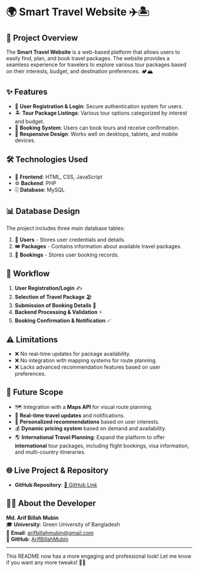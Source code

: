 # 🌍 Smart Travel Website ✈️🏝️

## 📌 Project Overview
The **Smart Travel Website** is a web-based platform that allows users to easily find, plan, and book travel packages. The website provides a seamless experience for travelers to explore various tour packages based on their interests, budget, and destination preferences. 🏕️🏔️

## ✨ Features
- 🔐 **User Registration & Login**: Secure authentication system for users.  
- 🏝️ **Tour Package Listings**: Various tour options categorized by interest and budget.  
- 📅 **Booking System**: Users can book tours and receive confirmation.    
- 📱 **Responsive Design**: Works well on desktops, tablets, and mobile devices.  

## 🛠️ Technologies Used
- 🎨 **Frontend**: HTML, CSS, JavaScript  
- ⚙️ **Backend**: PHP  
- 🗄️ **Database**: MySQL  

## 📊 Database Design
The project includes three main database tables:  
1. 👤 **Users** - Stores user credentials and details.  
2. 🎟️ **Packages** - Contains information about available travel packages.  
3. 📑 **Bookings** - Stores user booking records.  

## 🔄 Workflow
1. **User Registration/Login** ✍️  
2. **Selection of Travel Package** 🏖️  
3. **Submission of Booking Details** 📝  
4. **Backend Processing & Validation** ⚡  
5. **Booking Confirmation & Notification** ✅  

## ⚠️ Limitations
- ❌ No real-time updates for package availability.  
- ❌ No integration with mapping systems for route planning.  
- ❌ Lacks advanced recommendation features based on user preferences.  

## 🚀 Future Scope
- 🗺️ Integration with a **Maps API** for visual route planning.  
- 📢 **Real-time travel updates** and notifications.  
- 🎯 **Personalized recommendations** based on user interests.  
- 💰 **Dynamic pricing system** based on demand and availability.
- 🌎 **International Travel Planning**: Expand the platform to offer **international** tour packages, including flight bookings, visa information, and multi-country itineraries.  

## 🌐 Live Project & Repository
- **GitHub Repository**: [🔗 GitHub Link](https://arifbillahmubin.github.io/tour-and-travels/)  

## 👨‍💻 About the Developer
**Md. Arif Billah Mubin**  
🎓 **University**: Green University of Bangladesh  
📧 **Email**: arifbillahmubin@gmail.com  
🔗 **GitHub**: [ArifBillahMubin](https://github.com/ArifBillahMubin)  

---

This README now has a more engaging and professional look! Let me know if you want any more tweaks! 🚀🎉

